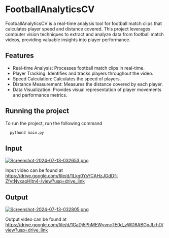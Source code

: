 
# FootballAnalyticsCV

FootballAnalyticsCV is a real-time analysis tool for football match clips that calculates player speed and distance covered. This project leverages computer vision techniques to extract and analyze data from football match videos, providing valuable insights into player performance.




## Features

- Real-time Analysis: Processes football match clips in real-time.
- Player Tracking: Identifies and tracks players throughout the video.
- Speed Calculation: Calculates the speed of players.
- Distance Measurement: Measures the distance covered by each player.
- Data Visualization: Provides visual representation of player movements and performance metrics.



## Running the project

To run the project, run the following command

```bash
  python3 main.py
```



## Input

[![Screenshot-2024-07-13-032653.png](https://i.postimg.cc/NjKgHfwk/Screenshot-2024-07-13-032653.png)](https://postimg.cc/SnpF04Rn)

Input video can be found at https://drive.google.com/file/d/1Lkg0YsYCAHzJGdDf-ZfytNvxaoHltn4-/view?usp=drive_link

## Output

[![Screenshot-2024-07-13-032805.png](https://i.postimg.cc/FR4m8ykT/Screenshot-2024-07-13-032805.png)](https://postimg.cc/SXDwzzr9)

Output video can be found at https://drive.google.com/file/d/1GaDj5PhMEWyvncTE0d_yWD8ABGpJLrhD/view?usp=drive_link

